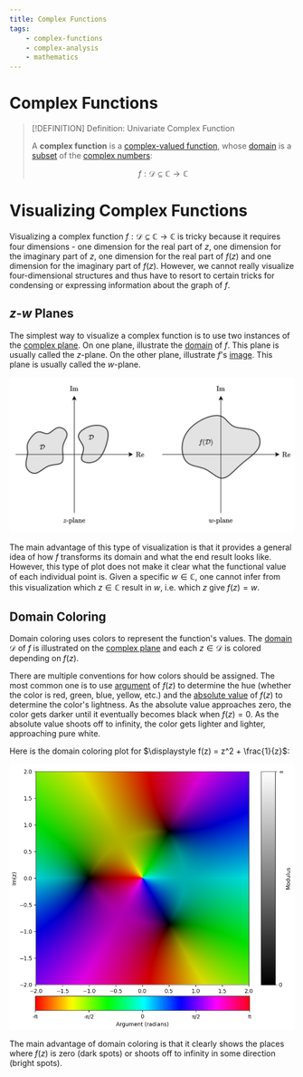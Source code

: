 ```yaml
---
title: Complex Functions
tags:
    - complex-functions
    - complex-analysis
    - mathematics
---
```


# Complex Functions

>[!DEFINITION] Definition: Univariate Complex Function
>
>A **complex function** is a [complex-valued function](Complex-Valued%20Function.md), whose [domain](../../Functions/index.md) is a [subset](../../../Set%20Theory/Subset.md) of the [complex numbers](../../../Algebra/Fields/Complex%20Numbers/Complex%20Numbers.md):
>
>$$
>f: \mathcal{D} \subseteq \mathbb{C} \to \mathbb{C}
>$$
>

# Visualizing Complex Functions

Visualizing a complex function $f: \mathcal{D} \subseteq \mathbb{C} \to \mathbb{C}$ is tricky because it requires four dimensions - one dimension for the real part of $z$, one dimension for the imaginary part of $z$, one dimension for the real part of $f(z)$ and one dimension for the imaginary part of $f(z)$. However, we cannot really visualize four-dimensional structures and thus have to resort to certain tricks for condensing or expressing information about the graph of $f$.

## $z$-$w$ Planes

The simplest way to visualize a complex function is to use two instances of the [complex plane](../../../Algebra/Fields/Complex%20Numbers/The%20Complex%20Plane.md). On one plane, illustrate the [domain](../../Functions/index.md) of $f$. This plane is usually called the $z$-plane. On the other plane, illustrate $f$'s [image](../../Functions/index.md). This plane is usually called the $w$-plane.

![](res/z-w%20Planes.svg)

The main advantage of this type of visualization is that it provides a general idea of how $f$ transforms its domain and what the end result looks like. However, this type of plot does not make it clear what the functional value of each individual point is. Given a specific $w \in \mathbb{C}$, one cannot infer from this visualization which $z \in \mathbb{C}$ result in $w$, i.e. which $z$ give $f(z) = w$.  

## Domain Coloring

Domain coloring uses colors to represent the function's values. The [domain](../../Functions/index.md) $\mathcal{D}$ of $f$ is illustrated on the [complex plane](../../../Algebra/Fields/Complex%20Numbers/The%20Complex%20Plane.md) and each $z \in \mathcal{D}$ is colored depending on $f(z)$. 

There are multiple conventions for how colors should be assigned. The most common one is to use [argument](../../../Algebra/Fields/Complex%20Numbers/Argument%20of%20a%20Complex%20Number.md) of $f(z)$ to determine the hue (whether the color is red, green, blue, yellow, etc.) and the [absolute value](../../../Algebra/Fields/Complex%20Numbers/Absolute%20Value%20of%20a%20Complex%20Number.md) of $f(z)$ to determine the color's lightness. As the absolute value approaches zero, the color gets darker until it eventually becomes black when $f(z) = 0$. As the absolute value shoots off to infinity, the color gets lighter and lighter, approaching pure white.

Here is the domain coloring plot for $\displaystyle f(z) = z^2 + \frac{1}{z}$:

![](res/Domain%20Coloring.png)

The main advantage of domain coloring is that it clearly shows the places where $f(z)$ is zero (dark spots) or shoots off to infinity in some direction (bright spots).